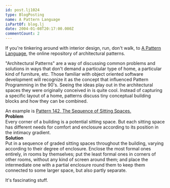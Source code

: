 ```yaml
---
id: post.lj1024
type: BlogPosting
name: A Pattern Language
isPartOf: blog.lj
date: 2004-01-08T20:17:00.000Z
commentCount: 2
---
```

If you're tinkering around with interior design, run, don't walk, to [A Pattern Language](http://www.jacana.org.uk/pattern/P0.htm), the online repository of architectural patterns.

"Architectural Patterns" are a way of discussing common problems and solutions in ways that don't demand a particular type of home, a particular kind of furniture, etc. Those familiar with object oriented software development will recognize it as the concept that influenced Pattern Programming in the 90's. Seeing the ideas play out in the architectural spaces they were originally conceived in is quite cool. Instead of capturing a specific layout of a home, patterns discuss tiny conceptual building blocks and how they can be combined.

An example is [Pattern 142, The Sequence of Sitting Spaces.](http://www.jacana.org.uk/pattern/P142.htm)  
**Problem**  
Every corner of a building is a potential sitting space. But each sitting space has different needs for comfort and enclosure according to its position in the intimacy gradient.  
**Solution**  
Put in a sequence of graded sitting spaces throughout the building, varying according to their degree of enclosure. Enclose the most formal ones entirely, in rooms by themselves; put the least formal ones in corners of other rooms, without any kind of screen around them; and place the intermediate one with a partial enclosure round them to keep them connected to some larger space, but also partly separate.  

It's fascinating stuff.
